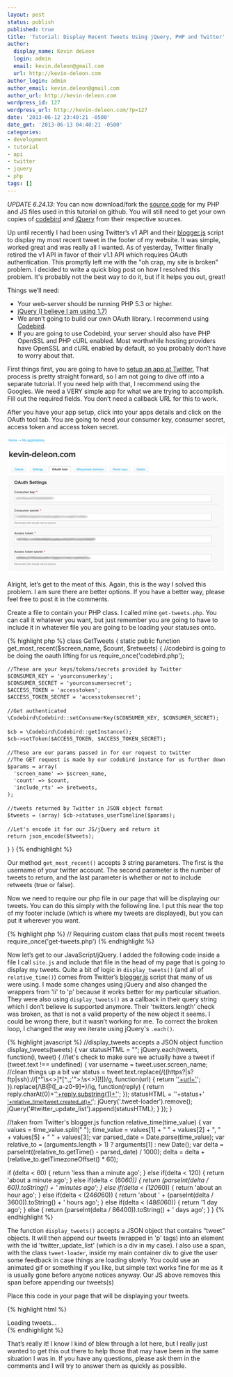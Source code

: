 ```yaml
---
layout: post
status: publish
published: true
title: 'Tutorial: Display Recent Tweets Using jQuery, PHP and Twitter''s API'
author:
  display_name: Kevin deLeon
  login: admin
  email: kevin.deleon@gmail.com
  url: http://kevin-deleon.com
author_login: admin
author_email: kevin.deleon@gmail.com
author_url: http://kevin-deleon.com
wordpress_id: 127
wordpress_url: http://kevin-deleon.com/?p=127
date: '2013-06-12 23:40:21 -0500'
date_gmt: '2013-06-13 04:40:21 -0500'
categories:
- development
- tutorial
- api
- twitter
- jquery
- php
tags: []
---
```

*UPDATE 6.24.13*: You can now download/fork the <a href="https://github.com/kevindeleon/get-tweets" target="_blank">source code</a> for my PHP and JS files used in this tutorial on github. You will still need to get your own copies of <a href="https://github.com/mynetx/codebird-php" target="_blank">codebird</a> and <a href="http://jquery.com" target="_blank">jQuery</a> from their respective sources. 

Up until recently I had been using Twitter&rsquo;s v1 API and their <a href="http://twitter.com/javascripts/blogger.js" target="_blank">blogger.js</a> script to display my most recent tweet in the footer of my website. It was simple, worked great and was really all I wanted. As of yesterday, Twitter finally retired the v1 API in favor of their v1.1 API which requires OAuth authentication. This promptly left me with the "oh crap, my site is broken" problem. I decided to write a quick blog post on how I resolved this problem. It's probably not the best way to do it, but if it helps you out, great!

Things we&rsquo;ll need:

* Your web-server should be running PHP 5.3 or higher.
* <a href="http://jquery.com/" target="_blank">jQuery (I believe I am using 1.7)</a>
* We aren&rsquo;t going to build our own OAuth library. I recommend using <a href="https://github.com/mynetx/codebird-php">Codebird</a>.
* If you are going to use Codebird, your server should also have PHP OpenSSL and PHP cURL enabled. Most worthwhile hosting providers have OpenSSL and cURL enabled by default, so you probably don&rsquo;t have to worry about that.

First things first, you are going to have to <a href="https://dev.twitter.com/apps" target="_blank">setup an app at Twitter.</a> That process is pretty straight forward, so I am not going to dive off into a separate tutorial. If you need help with that, I recommend using the Googles. We need a VERY simple app for what we are trying to accomplish. Fill out the required fields. You don&rsquo;t need a callback URL for this to work.

After you have your app setup, click into your apps details and click on the OAuth tool tab. You are going to need your consumer key, consumer secret, access token and access token secret.

<img src="/wp-content/uploads/2013/06/oauth.jpg" alt="Twitter OAuth Tool" class="img-max">

Alright, let&rsquo;s get to the meat of this. Again, this is the way I solved this problem. I am sure there are better options. If you have a better way, please feel free to post it in the comments.

Create a file to contain your PHP class. I called mine `get-tweets.php`. You can call it whatever you want, but just remember you are going to have to include it in whatever file you are going to be loading your statuses onto.

{% highlight php %}
class GetTweets {
  static public function get_most_recent($screen_name, $count, $retweets)
  {
    //codebird is going to be doing the oauth lifting for us
    require_once('codebird.php');

    //These are your keys/tokens/secrets provided by Twitter
    $CONSUMER_KEY = 'yourconsumerkey';
    $CONSUMER_SECRET = 'yourconsumersecret';
    $ACCESS_TOKEN = 'accesstoken';
    $ACCESS_TOKEN_SECRET = 'accesstokensecret';

    //Get authenticated
    \Codebird\Codebird::setConsumerKey($CONSUMER_KEY, $CONSUMER_SECRET);

    $cb = \Codebird\Codebird::getInstance();
    $cb->setToken($ACCESS_TOKEN, $ACCESS_TOKEN_SECRET);

    //These are our params passed in for our request to twitter
    //The GET request is made by our codebird instance for us further down
    $params = array(
      'screen_name' => $screen_name,
      'count' => $count,
      'include_rts' => $retweets,
    );

    //tweets returned by Twitter in JSON object format
    $tweets = (array) $cb->statuses_userTimeline($params);

    //Let's encode it for our JS/jQuery and return it
    return json_encode($tweets);
  }
}
{% endhighlight %}

Our method `get_most_recent()` accepts 3 string parameters. The first is the username of your twitter account. The second parameter is the number of tweets to return, and the last parameter is whether or not to include retweets (true or false).

Now we need to require our php file in our page that will be displaying our tweets. You can do this simply with the following line. I put this near the top of my footer include (which is where my tweets are displayed), but you can put it wherever you want.

{% highlight php %}
// Requiring custom class that pulls most recent tweets
require_once('get-tweets.php')
{% endhighlight %}

Now let&rsquo;s get to our JavaScript/jQuery. I added the following code inside a file I call `site.js` and include that file in the head of my page that is going to display my tweets. Quite a bit of logic in `display_tweets()` (and all of `relative_time()`) comes from Twitter&rsquo;s <a href="http://twitter.com/javascripts/blogger.js" target="_blank">blogger.js</a> script that many of us were using. I made some changes using jQuery and also changed the wrappers from 'li' to 'p' because it works better for my particular situation. They were also using `display_tweets()` as a callback in their query string which I don&rsquo;t believe is supported anymore. Their 'twitters.length' check was broken, as that is not a valid property of the new object it seems. I could be wrong there, but it wasn&rsquo;t working for me. To correct the broken loop, I changed the way we iterate using jQuery's `.each()`.

{% highlight javascript %}
//display_tweets accepts a JSON object
function display_tweets(tweets) {
  var statusHTML = "";
  jQuery.each(tweets, function(i, tweet) {
  //let's check to make sure we actually have a tweet
  if (tweet.text !== undefined) {
    var username = tweet.user.screen_name;
    //clean things up a bit
    var status = tweet.text.replace(/((https?|s?ftp|ssh)\:\/\/[^"\s\<\>]*[^.,;'">\:\s\<\>\)\]\!])/g, function(url) {
      return '<a href="'+url+'">'+url+'</a>';
    }).replace(/\B@([_a-z0-9]+)/ig, function(reply) {
      return  reply.charAt(0)+'<a href="http://twitter.com/'+reply.substring(1)+'">'+reply.substring(1)+'</a>';
    });
    statusHTML = '<span>'+status+'</span> <a style="font-size:85%" href="http://twitter.com/'+username+'/statuses/'+tweet.id_str+'">'+relative_time(tweet.created_at)+'</a>';
    jQuery('.tweet-loader').remove();
    jQuery('#twitter_update_list').append(statusHTML);
  }
	});
}

//taken from Twitter's blogger.js
function relative_time(time_value) {
  var values = time_value.split(" ");
  time_value = values[1] + " " + values[2] + ", " + values[5] + " " + values[3];
  var parsed_date = Date.parse(time_value);
  var relative_to = (arguments.length > 1) ? arguments[1] : new Date();
  var delta = parseInt((relative_to.getTime() - parsed_date) / 1000);
  delta = delta + (relative_to.getTimezoneOffset() * 60);

  if (delta < 60) {
    return 'less than a minute ago';
  } else if(delta < 120) {
    return 'about a minute ago';
  } else if(delta < (60*60)) {
    return (parseInt(delta / 60)).toString() + ' minutes ago';
  } else if(delta < (120*60)) {
    return 'about an hour ago';
  } else if(delta < (24*60*60)) {
    return 'about ' + (parseInt(delta / 3600)).toString() + ' hours ago';
  } else if(delta < (48*60*60)) {
    return '1 day ago';
  } else {
    return (parseInt(delta / 86400)).toString() + ' days ago';
  }
}
{% endhighlight %}

The function `display_tweets()` accepts a JSON object that contains &ldquo;tweet&rdquo; objects. It will then append our tweets (wrapped in 'p' tags) into an element with the id 'twitter_update_list' (which is a div in my case). I also use a span, with the class `tweet-loader`, inside my main container div to give the user some feedback in case things are loading slowly. You could use an animated gif or something if you like, but simple text works fine for me as it is usually gone before anyone notices anyway. Our JS above removes this span before appending our tweets(s)

Place this code in your page that will be displaying your tweets.

{% highlight html %}
<!-- Our div that will contain our tweets -->
<div id="twitter_update_list"><span class="tweet-loader">Loading tweets...</span></div>
<script type="text/javascript">
  //get JSON object from twitter
  var tweets = <?php echo GetTweets::get_most_recent('kevindeleon','1','true') ?>;
  //pass returned JSON object into display_tweets()
  display_tweets(tweets);
</script>
{% endhighlight %}

That&rsquo;s really it! I know I kind of blew through a lot here, but I really just wanted to get this out there to help those that may have been in the same situation I was in. If you have any questions, please ask them in the comments and I will try to answer them as quickly as possible.